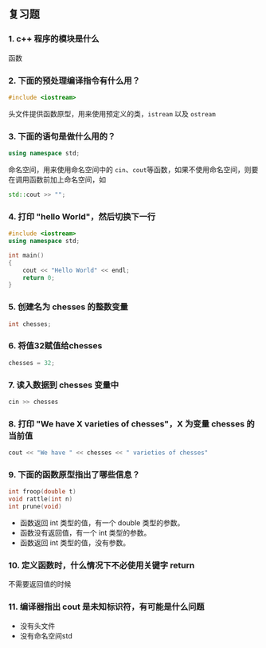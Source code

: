 ## 复习题

### 1. c++ 程序的模块是什么

函数

### 2. 下面的预处理编译指令有什么用？

```c++
#include <iostream>
```

头文件提供函数原型，用来使用预定义的类，`istream` 以及 `ostream`

### 3. 下面的语句是做什么用的？

```c++
using namespace std;
```

命名空间，用来使用命名空间中的 `cin`、`cout`等函数，如果不使用命名空间，则要在调用函数前加上命名空间，如

```c++
std::cout >> "";
```

### 4. 打印 "hello World"，然后切换下一行

```c++
#include <iostream>
using namespace std;

int main()
{
    cout << "Hello World" << endl;
    return 0;
}
```

### 5. 创建名为 chesses 的整数变量

```c++
int chesses;
```

### 6. 将值32赋值给chesses

```c++
chesses = 32;
```

### 7. 读入数据到 chesses 变量中

```c++
cin >> chesses
```

### 8. 打印 "We have X varieties of chesses"，X 为变量 chesses 的当前值

```c++
cout << "We have " << chesses << " varieties of chesses"
```

### 9. 下面的函数原型指出了哪些信息？

```c++
int froop(double t)
void rattle(int n)
int prune(void)
```

* 函数返回 int 类型的值，有一个 double 类型的参数。
* 函数没有返回值，有一个 int 类型的参数。
* 函数返回 int 类型的值，没有参数。

### 10. 定义函数时，什么情况下不必使用关键字 return

不需要返回值的时候

### 11. 编译器指出 cout 是未知标识符，有可能是什么问题

* 没有头文件
* 没有命名空间std